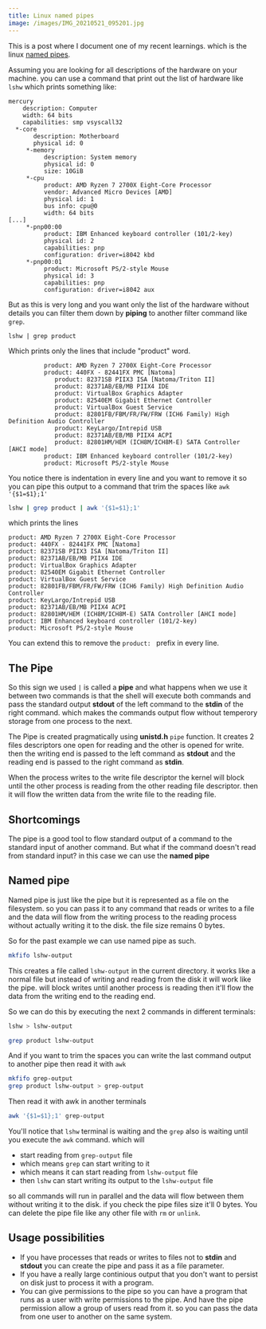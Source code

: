 ```yaml
---
title: Linux named pipes
image: /images/IMG_20210521_095201.jpg
---
```


This is a post where I document one of my recent learnings. which is the linux [named pipes](https://en.wikipedia.org/wiki/Named_pipe).

Assuming you are looking for all descriptions of the hardware on your machine. you can use a command that print out the list of hardware like `lshw` which prints something like:

```
mercury
    description: Computer
    width: 64 bits
    capabilities: smp vsyscall32
  *-core
       description: Motherboard
       physical id: 0
     *-memory
          description: System memory
          physical id: 0
          size: 10GiB
     *-cpu
          product: AMD Ryzen 7 2700X Eight-Core Processor
          vendor: Advanced Micro Devices [AMD]
          physical id: 1
          bus info: cpu@0
          width: 64 bits
[...]
     *-pnp00:00
          product: IBM Enhanced keyboard controller (101/2-key)
          physical id: 2
          capabilities: pnp
          configuration: driver=i8042 kbd
     *-pnp00:01
          product: Microsoft PS/2-style Mouse
          physical id: 3
          capabilities: pnp
          configuration: driver=i8042 aux

```

But as this is very long and you want only the list of the hardware without details you can filter them down by **piping** to another filter command like `grep`.

```shell
lshw | grep product
```

Which prints only the lines that include "product" word.

```
          product: AMD Ryzen 7 2700X Eight-Core Processor
          product: 440FX - 82441FX PMC [Natoma]
             product: 82371SB PIIX3 ISA [Natoma/Triton II]
             product: 82371AB/EB/MB PIIX4 IDE
             product: VirtualBox Graphics Adapter
             product: 82540EM Gigabit Ethernet Controller
             product: VirtualBox Guest Service
             product: 82801FB/FBM/FR/FW/FRW (ICH6 Family) High Definition Audio Controller
             product: KeyLargo/Intrepid USB
             product: 82371AB/EB/MB PIIX4 ACPI
             product: 82801HM/HEM (ICH8M/ICH8M-E) SATA Controller [AHCI mode]
          product: IBM Enhanced keyboard controller (101/2-key)
          product: Microsoft PS/2-style Mouse
```

You notice there is indentation in every line and you want to remove it so you can pipe this output to a command that trim the spaces like `awk '{$1=$1};1'`

```bash
lshw | grep product | awk '{$1=$1};1'
```

which prints the lines

```
product: AMD Ryzen 7 2700X Eight-Core Processor
product: 440FX - 82441FX PMC [Natoma]
product: 82371SB PIIX3 ISA [Natoma/Triton II]
product: 82371AB/EB/MB PIIX4 IDE
product: VirtualBox Graphics Adapter
product: 82540EM Gigabit Ethernet Controller
product: VirtualBox Guest Service
product: 82801FB/FBM/FR/FW/FRW (ICH6 Family) High Definition Audio Controller
product: KeyLargo/Intrepid USB
product: 82371AB/EB/MB PIIX4 ACPI
product: 82801HM/HEM (ICH8M/ICH8M-E) SATA Controller [AHCI mode]
product: IBM Enhanced keyboard controller (101/2-key)
product: Microsoft PS/2-style Mouse
```

You can extend this to remove the `product: ` prefix in every line.

## The Pipe

So this sign we used `|` is called a **pipe** and what happens when we use it between two commands is that the shell will execute both commands and pass the standard output **stdout** of the left command to the **stdin** of the right command. which makes the commands output flow without temperory storage from one process to the next.

The Pipe is created pragmatically using **unistd.h** `pipe` function. It creates 2 files descriptors one open for reading and the other is opened for write. then the writing end is passed to the left command as **stdout** and the reading end is passed to the right command as **stdin**.

When the process writes to the write file descriptor the kernel will block until the other process is reading from the other reading file descriptor. then it will flow the written data from the write file to the reading file.


## Shortcomings

The pipe is a good tool to flow standard output of a command to the standard input of another command. But what if the command doesn't read from standard input? in this case we can use the **named pipe**

## Named pipe

Named pipe is just like the pipe but it is represented as a file on the filesystem. so you can pass it to any command that reads or writes to a file and the data will flow from the writing process to the reading process without actually writing it to the disk. the file size remains 0 bytes.

So for the past example we can use named pipe as such.

```bash
mkfifo lshw-output
```

This creates a file called `lshw-output` in the current directory. it works like a normal file but instead of writing and reading from the disk it will work like the pipe. will block writes until another process is reading then it'll flow the data from the writing end to the reading end.

So we can do this by executing the next 2 commands in different terminals:

```bash
lshw > lshw-output
```

```bash
grep product lshw-output
```

And if you want to trim the spaces you can write the last command output to another pipe then read it with `awk`

```bash
mkfifo grep-output
grep product lshw-output > grep-output
```

Then read it with awk in another terminals

```bash
awk '{$1=$1};1' grep-output
```

You'll notice that `lshw` terminal is waiting and the `grep` also is waiting until you execute the `awk` command. which will

* start reading from `grep-output` file
* which means `grep` can start writing to it
* which means it can start reading from `lshw-output` file
* then `lshw` can start writing its output to the `lshw-output` file

so all commands will run in parallel and the data will flow between them without writing it to the disk. if you check the pipe files size it'll 0 bytes. You can delete the pipe file like any other file with `rm` or `unlink`.

## Usage possibilities

* If you have processes that reads or writes to files not to **stdin** and **stdout** you can create the pipe and pass it as a file parameter.
* If you have a really large continious output that you don't want to persist on disk just to process it with a program.
* You can give permissions to the pipe so you can have a program that runs as a user with write permissions to the pipe. And have the pipe permission allow a group of users read from it. so you can pass the data from one user to another on the same system.
